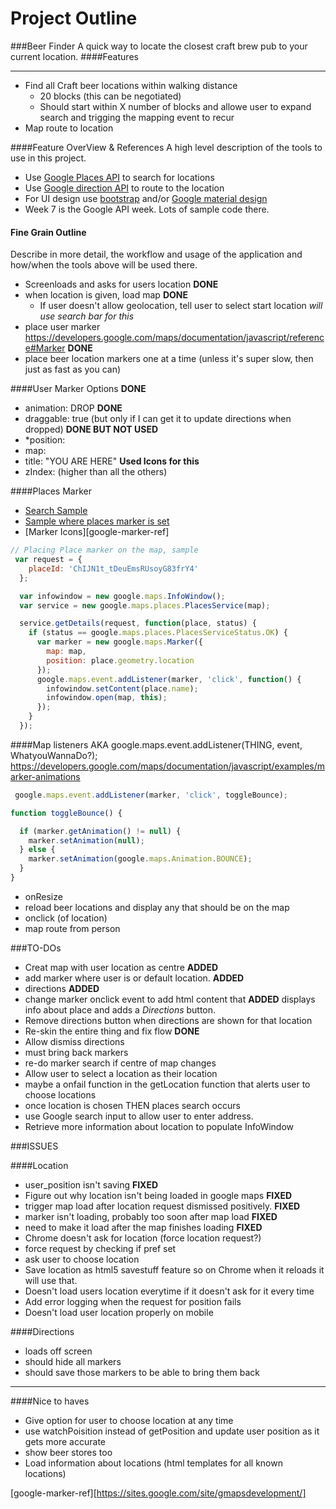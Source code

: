 Project Outline
===============
###Beer Finder
A quick way to locate the closest craft brew pub to your current location.
####Features
___ 
- Find all Craft beer locations within walking distance
  - 20 blocks (this can be negotiated)
  - Should start within X number of blocks and allowe user to expand search and
  trigging the mapping event to recur
- Map route to location

####Feature OverView & References
A high level description of the tools to use in this project.
- Use [Google Places API][1] to search for locations
- Use [Google direction API][2] to route to the location
- For UI design use [bootstrap][3] and/or [Google material design][4] 
- Week 7 is the Google API week.  Lots of sample code there.

#### Fine Grain Outline
Describe in more detail, the workflow and usage of the application and how/when
the tools above will be used there.
- Screenloads and asks for users location                                   **DONE**
- when location is given, load map                                          **DONE**
  - If user doesn't allow geolocation, tell user to select start location   *will use search bar for this*
- place user marker https://developers.google.com/maps/documentation/javascript/reference#Marker    **DONE**
- place beer location markers one at a time (unless it's super slow, then just
as fast as you can)

####User Marker Options **DONE**
- animation: DROP **DONE**
- draggable: true (but only if I can get it to update directions when dropped) **DONE BUT NOT USED**
- \*position:
- map:
- title: "YOU ARE HERE" **Used Icons for this**
- zIndex: (higher than all the others)

####Places Marker
- [Search Sample][plc-srch]
- [Sample where places marker is set][mark-place]
- [Marker Icons][google-marker-ref]
```Javascript
// Placing Place marker on the map, sample
 var request = {
    placeId: 'ChIJN1t_tDeuEmsRUsoyG83frY4'
  };

  var infowindow = new google.maps.InfoWindow();
  var service = new google.maps.places.PlacesService(map);

  service.getDetails(request, function(place, status) {
    if (status == google.maps.places.PlacesServiceStatus.OK) {
      var marker = new google.maps.Marker({
        map: map,
        position: place.geometry.location
      });
      google.maps.event.addListener(marker, 'click', function() {
        infowindow.setContent(place.name);
        infowindow.open(map, this);
      });
    }
  });
```


####Map listeners
  AKA   google.maps.event.addListener(THING, event, WhatyouWannaDo?);
  https://developers.google.com/maps/documentation/javascript/examples/marker-animations
```javascript
 google.maps.event.addListener(marker, 'click', toggleBounce);

function toggleBounce() {

  if (marker.getAnimation() != null) {
    marker.setAnimation(null);
  } else {
    marker.setAnimation(google.maps.Animation.BOUNCE);
  }
}
```
- onResize
 - reload beer locations and display any that should be on the map
- onclick (of location)
 -  map route from person

###TO-DOs

- Creat map with user location as centre                        **ADDED**
- add marker where user is or default location.                 **ADDED**
- directions                                                    **ADDED**
 - change marker onclick event to add html content that         **ADDED**
  displays info about place and adds a *Directions* button.
  - Remove directions button when directions are shown for
    that location
- Re-skin the entire thing and fix flow                         **DONE**
- Allow dismiss directions
 - must bring back markers
- re-do marker search if centre of map changes
- Allow user to select a location as their location
 - maybe a onfail function in the getLocation function that alerts user to choose locations
 - once location is chosen THEN places search occurs
- use Google search input to allow user to enter address.
- Retrieve more information about location to populate InfoWindow

###ISSUES

####Location

- user_position isn't saving                                    **FIXED**
- Figure out why location isn't being loaded in google maps     **FIXED**
- trigger map load after location request dismissed positively. **FIXED**
 - marker isn't loading, probably too soon after map load       **FIXED**
  - need to make it load after the map finishes loading          **FIXED**
- Chrome doesn't ask for location (force location request?)
 - force request by checking if pref set
 - ask user to choose location
 - Save location as html5 savestuff feature so on Chrome when it reloads it will use that.
- Doesn't load users location everytime if it doesn't ask for it every time 
 - Add error logging when the request for position fails
 - Doesn't load user location properly on mobile
 
####Directions

- loads off screen
- should hide all markers
 - should save those markers to be able to bring them back

---

####Nice to haves
- Give option for user to choose location at any time
- use watchPoisition instead of getPosition and update user position as it gets more accurate
- show beer stores too
- Load information about locations (html templates for all known locations)

[1]:https://developers.google.com/places/documentation/
[2]:https://developers.google.com/maps/documentation/directions/
[3]:http://getbootstrap.com/customize/
[4]:http://www.google.com/design/spec/material-design/introduction.html#
[plc-srch]:https://developers.google.com/maps/documentation/javascript/examples/place-search
[mark-place]:https://developers.google.com/maps/documentation/javascript/examples/place-details
[google-marker-ref][https://sites.google.com/site/gmapsdevelopment/]
